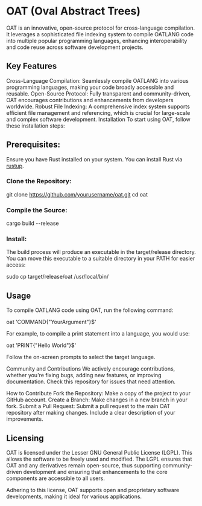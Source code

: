 # OAT (Oval Abstract Trees)
OAT is an innovative, open-source protocol for cross-language compilation. It leverages a sophisticated file indexing system to compile OATLANG code into multiple popular programming languages, enhancing interoperability and code reuse across software development projects.

## Key Features
Cross-Language Compilation: Seamlessly compile OATLANG into various programming languages, making your code broadly accessible and reusable.
Open-Source Protocol: Fully transparent and community-driven, OAT encourages contributions and enhancements from developers worldwide.
Robust File Indexing: A comprehensive index system supports efficient file management and referencing, which is crucial for large-scale and complex software development.
Installation
To start using OAT, follow these installation steps:

## Prerequisites:
Ensure you have Rust installed on your system. You can install Rust via [rustup](https://rustup.rs/).

### Clone the Repository:
git clone https://github.com/yourusername/oat.git
cd oat

### Compile the Source:
cargo build --release

### Install:
The build process will produce an executable in the target/release directory. You can move this executable to a suitable directory in your PATH for easier access:

sudo cp target/release/oat /usr/local/bin/

## Usage
To compile OATLANG code using OAT, run the following command:

oat 'COMMAND{"YourArgument"}$'

For example, to compile a print statement into a language, you would use:

oat 'PRINT{"Hello World"}$'

Follow the on-screen prompts to select the target language.

Community and Contributions
We actively encourage contributions, whether you're fixing bugs, adding new features, or improving documentation. Check this repository for issues that need attention.

How to Contribute
Fork the Repository: Make a copy of the project to your GitHub account.
Create a Branch: Make changes in a new branch in your fork.
Submit a Pull Request: Submit a pull request to the main OAT repository after making changes. Include a clear description of your improvements.

## Licensing
OAT is licensed under the Lesser GNU General Public License (LGPL). This allows the software to be freely used and modified. The LGPL ensures that OAT and any derivatives remain open-source, thus supporting community-driven development and ensuring that enhancements to the core components are accessible to all users.

Adhering to this license, OAT supports open and proprietary software developments, making it ideal for various applications.
